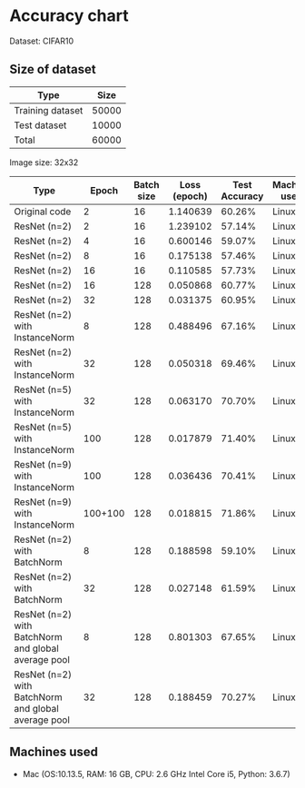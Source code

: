 # Accuracy chart

Dataset: CIFAR10

## Size of dataset

Type|Size|
|---|---|
|Training dataset| 50000|
|Test dataset| 10000|
|Total | 60000|

Image size: 32x32

|Type|Epoch|Batch size | Loss (epoch)|Test Accuracy | Machine used |
|---|---|---|---|---|---|
|Original code | 2 | 16 | 1.140639 | 60.26% | Linux |
|ResNet (n=2) | 2 | 16 | 1.239102 | 57.14% | Linux |
|ResNet (n=2) | 4 | 16 | 0.600146 | 59.07% | Linux |
|ResNet (n=2) | 8 | 16 | 0.175138 | 57.46% | Linux |
|ResNet (n=2) | 16 | 16 | 0.110585 | 57.73% | Linux |
|ResNet (n=2) | 16 | 128 | 0.050868 | 60.77% | Linux |
|ResNet (n=2) | 32 | 128 | 0.031375 | 60.95% | Linux |
|ResNet (n=2) with InstanceNorm | 8 | 128 | 0.488496 | 67.16% | Linux |
|ResNet (n=2) with InstanceNorm | 32 | 128 | 0.050318 | 69.46% | Linux |
|ResNet (n=5) with InstanceNorm | 32 | 128 | 0.063170 | 70.70% | Linux |
|ResNet (n=5) with InstanceNorm | 100 | 128 | 0.017879 | 71.40% | Linux |
|ResNet (n=9) with InstanceNorm | 100 | 128 | 0.036436 | 70.41% | Linux |
|ResNet (n=9) with InstanceNorm | 100+100 | 128 | 0.018815 | 71.86% | Linux |
|ResNet (n=2) with BatchNorm | 8 | 128 | 0.188598 | 59.10% | Linux |
|ResNet (n=2) with BatchNorm | 32 | 128 | 0.027148 | 61.59% | Linux |
|ResNet (n=2) with BatchNorm and global average pool | 8 | 128 | 0.801303 | 67.65% | Linux |
|ResNet (n=2) with BatchNorm and global average pool | 32 | 128 | 0.188459 | 70.27% | Linux |

## Machines used
* Mac (OS:10.13.5, RAM: 16 GB, CPU: 2.6 GHz Intel Core i5, Python: 3.6.7) 
